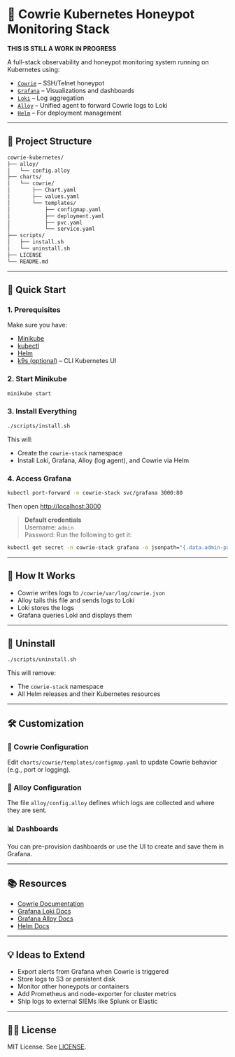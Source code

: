 # 🐻 Cowrie Kubernetes Honeypot Monitoring Stack

**THIS IS STILL A WORK IN PROGRESS**

A full-stack observability and honeypot monitoring system running on Kubernetes using:

- [`Cowrie`](https://github.com/cowrie/cowrie) – SSH/Telnet honeypot  
- [`Grafana`](https://grafana.com/) – Visualizations and dashboards  
- [`Loki`](https://grafana.com/oss/loki/) – Log aggregation  
- [`Alloy`](https://grafana.com/oss/alloy/) – Unified agent to forward Cowrie logs to Loki  
- [`Helm`](https://helm.sh/) – For deployment management  

---

## 📁 Project Structure

```bash
cowrie-kubernetes/
├── alloy/                   
│   └── config.alloy
├── charts/                  
│   └── cowrie/
│       ├── Chart.yaml
│       ├── values.yaml
│       └── templates/
│           ├── configmap.yaml
│           ├── deployment.yaml
│           ├── pvc.yaml
│           └── service.yaml
├── scripts/                
│   ├── install.sh
│   └── uninstall.sh
├── LICENSE
└── README.md
```

---

## 🚀 Quick Start

### 1. Prerequisites

Make sure you have:

- [Minikube](https://minikube.sigs.k8s.io/docs/)
- [kubectl](https://kubernetes.io/docs/tasks/tools/)
- [Helm](https://helm.sh/docs/intro/install/)
- [k9s (optional)](https://k9scli.io/) – CLI Kubernetes UI

### 2. Start Minikube

```bash
minikube start
```

### 3. Install Everything

```bash
./scripts/install.sh
```

This will:

- Create the `cowrie-stack` namespace  
- Install Loki, Grafana, Alloy (log agent), and Cowrie via Helm

### 4. Access Grafana

```bash
kubectl port-forward -n cowrie-stack svc/grafana 3000:80
```

Then open [http://localhost:3000](http://localhost:3000)

> **Default credentials**  
> Username: `admin`  
> Password: Run the following to get it:

```bash
kubectl get secret -n cowrie-stack grafana -o jsonpath="{.data.admin-password}" | base64 --decode ; echo
```

---

## 🔐 How It Works

- Cowrie writes logs to `/cowrie/var/log/cowrie.json`
- Alloy tails this file and sends logs to Loki
- Loki stores the logs
- Grafana queries Loki and displays them

---

## 🧹 Uninstall

```bash
./scripts/uninstall.sh
```

This will remove:

- The `cowrie-stack` namespace  
- All Helm releases and their Kubernetes resources

---

## 🛠️ Customization

### 🔧 Cowrie Configuration

Edit `charts/cowrie/templates/configmap.yaml` to update Cowrie behavior (e.g., port or logging).

### 📝 Alloy Configuration

The file `alloy/config.alloy` defines which logs are collected and where they are sent.

### 📊 Dashboards

You can pre-provision dashboards or use the UI to create and save them in Grafana.

---

## 📚 Resources

- [Cowrie Documentation](https://cowrie.readthedocs.io/en/latest/)
- [Grafana Loki Docs](https://grafana.com/docs/loki/latest/)
- [Grafana Alloy Docs](https://grafana.com/docs/alloy/latest/)
- [Helm Docs](https://helm.sh/docs/)

---

## 💡 Ideas to Extend

- Export alerts from Grafana when Cowrie is triggered
- Store logs to S3 or persistent disk
- Monitor other honeypots or containers
- Add Prometheus and node-exporter for cluster metrics
- Ship logs to external SIEMs like Splunk or Elastic

---

## 🧑‍💻 License

MIT License. See [LICENSE](LICENSE).

